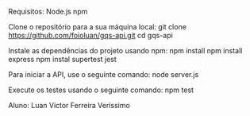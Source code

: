 Requisitos:
Node.js
npm

Clone o repositório para a sua máquina local:
git clone https://github.com/foioluan/gqs-api.git
cd gqs-api

Instale as dependências do projeto usando npm:
npm install
npm install express
npm instal supertest jest

Para iniciar a API, use o seguinte comando:
node server.js

Execute os testes usando o seguinte comando:
npm test

Aluno: Luan Victor Ferreira Veríssimo
